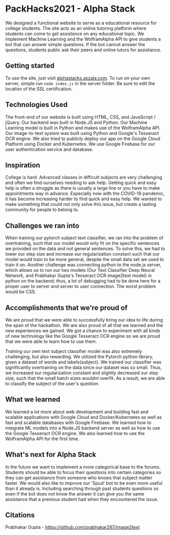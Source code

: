 # PackHacks2021 - Alpha Stack
We designed a functional website to serve as a educational resource for college students. The site acts as an online tutoring platform where students can come to get assistance on any educational topic. We implement Machine Learning and the WolframAlpha API to give students a bot that can answer simple questions. If the bot cannot answer the questions, students public ask their peers and online tutors for assistance.
## Getting started
To use the site, just visit [alphastacks.aszala.com](alphastacks.aszala,com). To run on your own server, simple run ``node index.js`` in the server folder. Be sure to edit the location of the SSL certification.

## Technologies Used
The front-end of our website is built using HTML, CSS, and JavaScript / jQuery. Our backend was built in Node.JS and Python. Our Machine Learning model is built in Python and makes use of the WolframAlpha API. Our image-to-text system was built using Python and Google's Tesseract OCR engine. We also tried to publicly deploy our app on the Google Cloud Platform using Docker and Kubernetes. We use Google Firebase for our user authentication service and database.
## Inspiration
College is hard. Advanced classes in difficult subjects are very challenging and often we find ourselves needing to ask help. Getting quick and easy help is often a struggle as there is usually a large line or you have to make appointments way in advance. Especially now with the COVID-19 pandemic, it has become increasing harder to find quick and easy help. We wanted to make something that could not only solve this issue, but create a lasting community for people to belong to.

## Challenges we ran into
When training our pytorch subject text classifier, we ran into the problem of overtraining, such that our model would only fit on the specific sentences we provided on the data and not general sentences. To solve this, we had to lower our step size and increase our regularization constant such that our model would train to be more general, despite the small data set we used to train it on.
Another challenge was connecting python to the node.js server, which allows us to run our two models (Our Text Classifier Deep Neural Network, and Prabhakar Gupta's Tesseract OCR image2text model) in python on the backend; thus, a lot of debugging had to be done here for a proper user to server and server to user connection.
The worst problem would be CSS.

## Accomplishments that we're proud of
We are proud that we were able to successfully bring our idea to life during the span of the hackathon. We are also proud of all that we learned and the new experiences we gained. We got a chance to experiment with all kinds of new technology like the Google Tesseract OCR engine so we are proud that we were able to learn how to use them.

Training our own text subject classifier model was also extremely challenging, but also rewarding. We utilized the Pytorch python library, given a dataset of words and labels(subject). We trained our classifier was significantly overtraining on the data since our dataset was so small. Thus, we increased our regularization constant and slightly decreased our step size, such that the small batch sizes wouldnt overfit. As a result, we are able to classify the subject of the user's question.

## What we learned
We learned a lot more about web development and building fast and scalable applications with Google Cloud and Docker/Kubernetes as well as fast and scalable databases with Google Firebase. We learned how to integrate ML models into a Node.JS backend server as well as how to use the Google Tesseract OCR engine. We also learned how to use the WolframAlpha API for the first time.
## What's next for Alpha Stack
In the future we want to implement a more categorical base to the forums. Students should be able to focus their questions into certain categories so they can get assistance from someone who knows that subject matter faster. We would also like to improve our 'Spud' bot to be even more useful than it already is. Including searching through past students questions so even if the bot does not know the answer it can give you the same assistance that a previous student had when they encountered the issue.

## Citations
Prabhakar Gupta - https://github.com/prabhakar267/image2text
